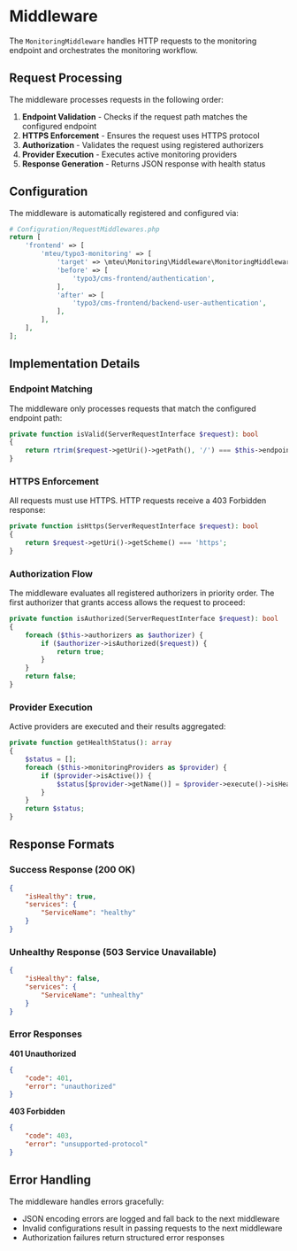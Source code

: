 # Middleware

The `MonitoringMiddleware` handles HTTP requests to the monitoring endpoint and
orchestrates the monitoring workflow.

## Request Processing

The middleware processes requests in the following order:

1. **Endpoint Validation** - Checks if the request path matches the configured
endpoint
2. **HTTPS Enforcement** - Ensures the request uses HTTPS protocol
3. **Authorization** - Validates the request using registered authorizers
4. **Provider Execution** - Executes active monitoring providers
5. **Response Generation** - Returns JSON response with health status

## Configuration

The middleware is automatically registered and configured via:

```php
# Configuration/RequestMiddlewares.php
return [
    'frontend' => [
        'mteu/typo3-monitoring' => [
            'target' => \mteu\Monitoring\Middleware\MonitoringMiddleware::class,
            'before' => [
                'typo3/cms-frontend/authentication',
            ],
            'after' => [
                'typo3/cms-frontend/backend-user-authentication',
            ],
        ],
    ],
];
```

## Implementation Details

### Endpoint Matching

The middleware only processes requests that match the configured endpoint path:

```php
private function isValid(ServerRequestInterface $request): bool
{
    return rtrim($request->getUri()->getPath(), '/') === $this->endpoint;
}
```

### HTTPS Enforcement

All requests must use HTTPS. HTTP requests receive a 403 Forbidden response:

```php
private function isHttps(ServerRequestInterface $request): bool
{
    return $request->getUri()->getScheme() === 'https';
}
```

### Authorization Flow

The middleware evaluates all registered authorizers in priority order. The first
authorizer that grants access allows the request to proceed:

```php
private function isAuthorized(ServerRequestInterface $request): bool
{
    foreach ($this->authorizers as $authorizer) {
        if ($authorizer->isAuthorized($request)) {
            return true;
        }
    }
    return false;
}
```

### Provider Execution

Active providers are executed and their results aggregated:

```php
private function getHealthStatus(): array
{
    $status = [];
    foreach ($this->monitoringProviders as $provider) {
        if ($provider->isActive()) {
            $status[$provider->getName()] = $provider->execute()->isHealthy();
        }
    }
    return $status;
}
```

## Response Formats

### Success Response (200 OK)

```json
{
    "isHealthy": true,
    "services": {
        "ServiceName": "healthy"
    }
}
```

### Unhealthy Response (503 Service Unavailable)

```json
{
    "isHealthy": false,
    "services": {
        "ServiceName": "unhealthy"
    }
}
```

### Error Responses

**401 Unauthorized**
```json
{
    "code": 401,
    "error": "unauthorized"
}
```

**403 Forbidden**
```json
{
    "code": 403,
    "error": "unsupported-protocol"
}
```

## Error Handling

The middleware handles errors gracefully:

- JSON encoding errors are logged and fall back to the next middleware
- Invalid configurations result in passing requests to the next middleware
- Authorization failures return structured error responses
